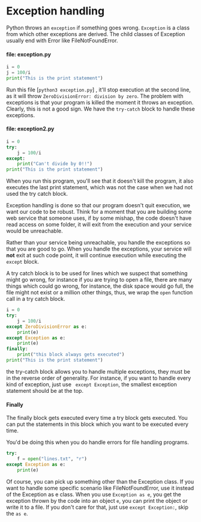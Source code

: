 # Exception handling

Python throws an `exception` if something goes wrong. `Exception` is a class from which other exceptions are derived. The child classes of Exception usually end with Error like FileNotFoundError.

#### file: exception.py
```python
i = 0
j = 100/i
print("This is the print statement")
```

Run this file [`python3 exception.py`] , it'll stop execution at the second line, as it will throw `ZeroDivisionError: division by zero`. The problem with exceptions is that your program is killed the moment it throws an exception. Clearly, this is not a good sign. We have the `try-catch` block to handle these exceptions.

#### file: exception2.py

```python
i = 0
try:
	j = 100/i
except:
	print("Can't divide by 0!!")
print("This is the print statement")
```

When you run this program, you'll see that it doesn't kill the program, it also executes the last print statement, which was not the case when we had not used the try catch block.

Exception handling is done so that our program doesn't quit execution, we want our code to be robust. Think for a moment that you are building some web service that someone uses, if by some mishap, the code doesn't have read access on some folder, it will exit from the execution and your service would be unreachable.

Rather than your service being unreachable, you handle the exceptions so that you are good to go. When you handle the exceptions, your service will **not** exit at such code point, it will continue execution while executing the `except` block.

A try catch block is to be used for lines which we suspect that something might go wrong, for instance if you are trying to open a file, there are many things which could go wrong, for instance, the disk space would go full, the file might not exist or a million other things, thus, we wrap the `open` function call in a try catch block.

```python
i = 0
try:
	j = 100/i
except ZeroDivisionError as e:
	print(e)
except Exception as e:
	print(e)
finally:
	print("this block always gets executed")
print("This is the print statement")
```

the try-catch block allows you to handle multiple exceptions, they must be in the reverse order of generality. For instance, if you want to handle every kind of exception, just use ` except Exception`, the smallest exception statement should be at the top.

#### Finally

The finally block gets executed every time a try block gets executed. You can put the statements in this block which you want to be executed every time.

You'd be doing this when you do handle errors for file handling programs.

```python
try:
	f = open("lines.txt", "r")
except Exception as e:
	print(e)
```

Of course, you can pick up something other than the Exception class. If you want to handle some specific scenario like FileNotFoundError, use it instead of the Exception as e class. When you use `Exception as e`, you get the exception thrown by the code into an object `e`, you can print the object or write it to a file. If you don't care for that, just use `except Exception:`, skip the `as e`.
